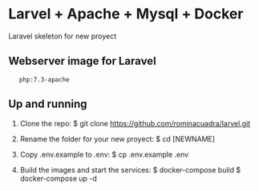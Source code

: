 # Larvel + Apache + Mysql + Docker
Laravel skeleton for new proyect

## Webserver image for Laravel
```
   php:7.3-apache
```   

## Up and running

1. Clone the repo:
    $ git clone https://github.com/rominacuadra/larvel.git

2. Rename the folder for your new proyect:
    $ cd [NEWNAME]

3. Copy .env.example to .env:
    $ cp .env.example .env 
    
4. Build the images and start the services:
    $ docker-compose build
    $ docker-compose up -d
